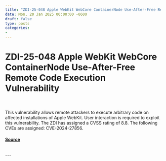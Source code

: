 ```yaml
---
title: "ZDI-25-048 Apple WebKit WebCore ContainerNode Use-After-Free Remote Code Execution Vulnerability"
date: Mon, 20 Jan 2025 00:00:00 -0600
draft: false
type: posts
categories: 
- 
---
```

# ZDI-25-048 Apple WebKit WebCore ContainerNode Use-After-Free Remote Code Execution Vulnerability

<br/>

<br/>
This vulnerability allows remote attackers to execute arbitrary code on affected installations of Apple WebKit. User interaction is required to exploit this vulnerability. The ZDI has assigned a CVSS rating of 8.8. The following CVEs are assigned: CVE-2024-27856.

#### [Source](http://www.zerodayinitiative.com/advisories/ZDI-25-048/)

<br/>
---
